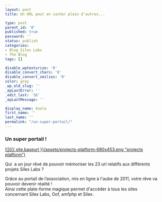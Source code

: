 ```yaml
---
layout: post
title: Un URL peut en cacher plein d'autres...

type: post
parent_id: '0'
published: true
password: ''
status: publish
categories:
- Blog Silex Labs
- The Blog
tags: []

disable_wptexturize: '0'
disable_convert_chars: '0'
disable_convert_smilies: '0'
color: grey
_wp_old_slug: ''
_epLastError: ''
_edit_last: '16'
_epLastMessage: ''

display_name: koala
first_name: ''
last_name: ''
permalink: "/un-super-portail/"
---
```


### Un super portail !

[![]({{ site.baseurl }}/assets/projects-platform-680x453.png "projects platform")](http://projects.silexlabs.org/#/open.source.projects/portal)

Qui  a un jour rêvé de pouvoir mémoriser les 23 url relatifs aux différents projets Silex Labs ?

Grâce au portail de l’association, mis en ligne à l'aube de 2011, votre rêve va pouvoir devenir réalité !  
Ainsi cette plate-forme magique permet d'accéder à tous les sites concernant Silex Labs, Oof, amfphp et Silex.

